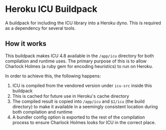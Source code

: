 # Heroku ICU Buildpack

A buildpack for including the ICU library into a Heroku dyno. This is required
as a dependency for several tools.

## How it works

This buildpack makes ICU 4.8 available in the `/app/icu` directory for both
compilation and runtime uses. The primary purpose of this is to allow Charlock
Holmes (a ruby gem for encoding heuristics) to run on Heroku.

In order to achieve this, the following happens:

1. ICU is compiled from the vendored version under `icu-src` inside this
   buildpack
2. This is cached for future use in Heroku's cache directory
3. The compiled result is copied into `/app/icu` and `$1/icu` (the build
   directory) to make it available in a seemingly consistent location during
   both compilation and runtime
4. A bundler config option is exported to the rest of the compilation process to
   ensure Charlock Holmes looks for ICU in the correct place.
